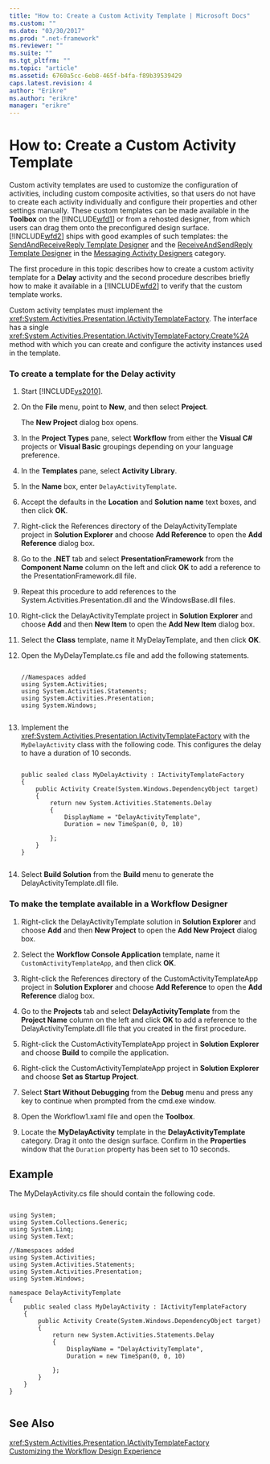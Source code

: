 ```yaml
---
title: "How to: Create a Custom Activity Template | Microsoft Docs"
ms.custom: ""
ms.date: "03/30/2017"
ms.prod: ".net-framework"
ms.reviewer: ""
ms.suite: ""
ms.tgt_pltfrm: ""
ms.topic: "article"
ms.assetid: 6760a5cc-6eb8-465f-b4fa-f89b39539429
caps.latest.revision: 4
author: "Erikre"
ms.author: "erikre"
manager: "erikre"
---
```

# How to: Create a Custom Activity Template
Custom activity templates are used to customize the configuration of activities, including custom composite activities, so that users do not have to create each activity individually and configure their properties and other settings manually. These custom templates can be made available in the **Toolbox** on the [!INCLUDE[wfd1](../../../includes/wfd1-md.md)] or from a rehosted designer, from which users can drag them onto the preconfigured design surface. [!INCLUDE[wfd2](../../../includes/wfd2-md.md)] ships with good examples of such templates: the [SendAndReceiveReply Template Designer](http://msdn.microsoft.com/library/818a8c84-6593-416d-b016-1d91b85ffb68) and the [ReceiveAndSendReply Template Designer](http://msdn.microsoft.com/library/d1d9a058-df7e-48f5-a2e7-3caeeba7eaa6) in the [Messaging Activity Designers](http://msdn.microsoft.com/library/897e63cf-a42f-4edd-876f-c4ccfffaf6d6) category.  
  
 The first procedure in this topic describes how to create a custom activity template for a **Delay** activity and the second procedure describes briefly how to make it available in a [!INCLUDE[wfd2](../../../includes/wfd2-md.md)] to verify that the custom template works.  
  
 Custom activity templates must implement the <xref:System.Activities.Presentation.IActivityTemplateFactory>. The interface has a single <xref:System.Activities.Presentation.IActivityTemplateFactory.Create%2A> method with which you can create and configure the activity instances used in the template.  
  
### To create a template for the Delay activity  
  
1.  Start [!INCLUDE[vs2010](../../../includes/vs2010-md.md)].  
  
2.  On the **File** menu, point to **New**, and then select **Project**.  
  
     The **New Project** dialog box opens.  
  
3.  In the **Project Types** pane, select **Workflow** from either the **Visual C#** projects or **Visual Basic** groupings depending on your language preference.  
  
4.  In the **Templates** pane, select **Activity Library**.  
  
5.  In the **Name** box, enter `DelayActivityTemplate`.  
  
6.  Accept the defaults in the **Location** and **Solution name** text boxes, and then click **OK**.  
  
7.  Right-click the References directory of the DelayActivityTemplate project in **Solution Explorer** and choose **Add Reference** to open the **Add Reference** dialog box.  
  
8.  Go to the **.NET** tab and select **PresentationFramework** from the **Component Name** column on the left and click **OK** to add a reference to the PresentationFramework.dll file.  
  
9. Repeat this procedure to add references to the System.Activities.Presentation.dll and the WindowsBase.dll files.  
  
10. Right-click the DelayActivityTemplate project in **Solution Explorer** and choose **Add** and then **New Item** to open the **Add New Item** dialog box.  
  
11. Select the **Class** template, name it MyDelayTemplate, and then click **OK**.  
  
12. Open the MyDelayTemplate.cs file and add the following statements.  
  
    ```  
  
    //Namespaces added  
    using System.Activities;  
    using System.Activities.Statements;  
    using System.Activities.Presentation;  
    using System.Windows;  
  
    ```  
  
13. Implement the <xref:System.Activities.Presentation.IActivityTemplateFactory> with the `MyDelayActivity` class with the following code. This configures the delay to have a duration of 10 seconds.  
  
    ```  
  
    public sealed class MyDelayActivity : IActivityTemplateFactory  
    {  
        public Activity Create(System.Windows.DependencyObject target)  
        {  
            return new System.Activities.Statements.Delay  
            {  
                DisplayName = "DelayActivityTemplate",  
                Duration = new TimeSpan(0, 0, 10)  
  
            };  
        }  
    }  
  
    ```  
  
14. Select **Build Solution** from the **Build** menu to generate the DelayActivityTemplate.dll file.  
  
### To make the template available in a Workflow Designer  
  
1.  Right-click the DelayActivityTemplate solution in **Solution Explorer** and choose **Add** and then **New Project** to open the **Add New Project** dialog box.  
  
2.  Select the **Workflow Console Application** template, name it `CustomActivityTemplateApp`, and then click **OK**.  
  
3.  Right-click the References directory of the CustomActivityTemplateApp project in **Solution Explorer** and choose **Add Reference** to open the **Add Reference** dialog box.  
  
4.  Go to the **Projects** tab and select **DelayActivityTemplate** from the **Project Name** column on the left and click **OK** to add a reference to the DelayActivityTemplate.dll file that you created in the first procedure.  
  
5.  Right-click the CustomActivityTemplateApp project in **Solution Explorer** and choose **Build** to compile the application.  
  
6.  Right-click the CustomActivityTemplateApp project in **Solution Explorer** and choose **Set as Startup Project**.  
  
7.  Select **Start Without Debugging** from the **Debug** menu and press any key to continue when prompted from the cmd.exe window.  
  
8.  Open the Workflow1.xaml file and open the **Toolbox**.  
  
9. Locate the **MyDelayActivity** template in the **DelayActivityTemplate** category. Drag it onto the design surface. Confirm in the **Properties** window that the `Duration` property has been set to 10 seconds.  
  
## Example  
 The MyDelayActivity.cs file should contain the following code.  
  
```  
  
using System;  
using System.Collections.Generic;  
using System.Linq;  
using System.Text;  
  
//Namespaces added  
using System.Activities;  
using System.Activities.Statements;  
using System.Activities.Presentation;  
using System.Windows;  
  
namespace DelayActivityTemplate  
{  
    public sealed class MyDelayActivity : IActivityTemplateFactory  
    {  
        public Activity Create(System.Windows.DependencyObject target)  
        {  
            return new System.Activities.Statements.Delay  
            {  
                DisplayName = "DelayActivityTemplate",  
                Duration = new TimeSpan(0, 0, 10)  
  
            };  
        }  
    }  
}  
  
```  
  
## See Also  
 <xref:System.Activities.Presentation.IActivityTemplateFactory>   
 [Customizing the Workflow Design Experience](../../../docs/framework/windows-workflow-foundation/customizing-the-workflow-design-experience.md)